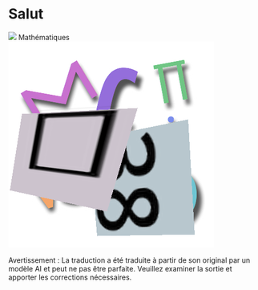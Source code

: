 # Salut

![](../../translated_images/bicycle.e5987a077c36459b31452b5f6322a930fe95440ab29aeb9c7cbea92148cbe694.fr.png)
Mathématiques
![](../../translated_images/Math.057b8e51717bb65cec8a5b1b0d2eba85728b325315d7edd870b1d734356bb42a.fr.jpg)


Avertissement : La traduction a été traduite à partir de son original par un modèle AI et peut ne pas être parfaite. Veuillez examiner la sortie et apporter les corrections nécessaires.